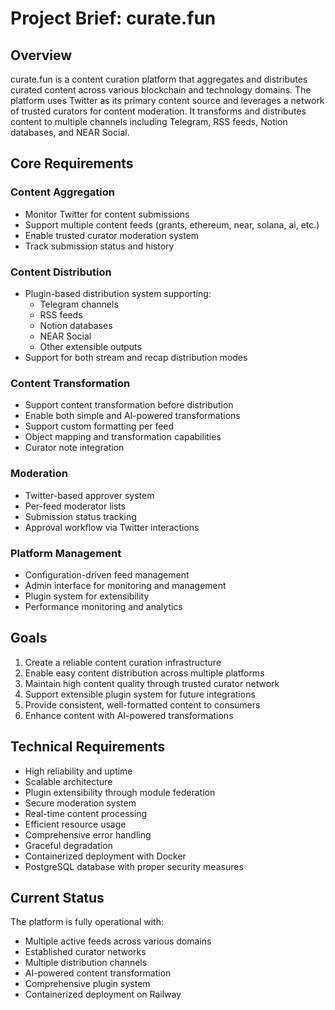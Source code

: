 # Project Brief: curate.fun

## Overview

curate.fun is a content curation platform that aggregates and distributes curated content across various blockchain and technology domains. The platform uses Twitter as its primary content source and leverages a network of trusted curators for content moderation. It transforms and distributes content to multiple channels including Telegram, RSS feeds, Notion databases, and NEAR Social.

## Core Requirements

### Content Aggregation

- Monitor Twitter for content submissions
- Support multiple content feeds (grants, ethereum, near, solana, ai, etc.)
- Enable trusted curator moderation system
- Track submission status and history

### Content Distribution

- Plugin-based distribution system supporting:
  - Telegram channels
  - RSS feeds
  - Notion databases
  - NEAR Social
  - Other extensible outputs
- Support for both stream and recap distribution modes

### Content Transformation

- Support content transformation before distribution
- Enable both simple and AI-powered transformations
- Support custom formatting per feed
- Object mapping and transformation capabilities
- Curator note integration

### Moderation

- Twitter-based approver system
- Per-feed moderator lists
- Submission status tracking
- Approval workflow via Twitter interactions

### Platform Management

- Configuration-driven feed management
- Admin interface for monitoring and management
- Plugin system for extensibility
- Performance monitoring and analytics

## Goals

1. Create a reliable content curation infrastructure
2. Enable easy content distribution across multiple platforms
3. Maintain high content quality through trusted curator network
4. Support extensible plugin system for future integrations
5. Provide consistent, well-formatted content to consumers
6. Enhance content with AI-powered transformations

## Technical Requirements

- High reliability and uptime
- Scalable architecture
- Plugin extensibility through module federation
- Secure moderation system
- Real-time content processing
- Efficient resource usage
- Comprehensive error handling
- Graceful degradation
- Containerized deployment with Docker
- PostgreSQL database with proper security measures

## Current Status

The platform is fully operational with:

- Multiple active feeds across various domains
- Established curator networks
- Multiple distribution channels
- AI-powered content transformation
- Comprehensive plugin system
- Containerized deployment on Railway
